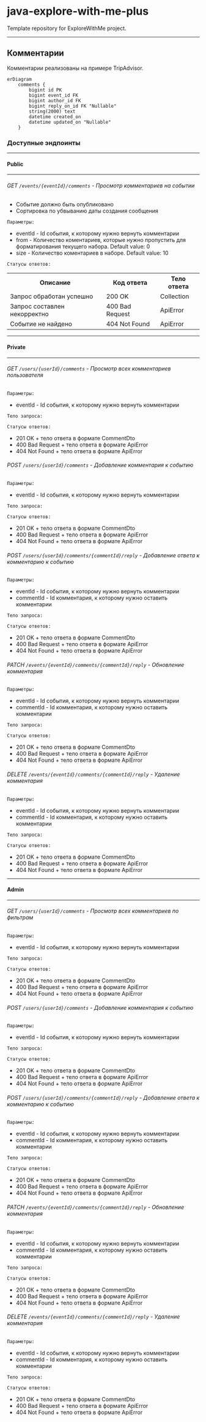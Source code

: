 # java-explore-with-me-plus
Template repository for ExploreWithMe project.

---

## Комментарии
Комментарии реализованы на примере TripAdvisor.

```mermaid
erDiagram
    comments {
        bigint id PK
        bigint event_id FK
        bigint author_id FK
        bigint reply_on_id FK "Nullable"
        string(2000) text
        datetime created_on
        datetime updated_on "Nullable"
    }
```

### Доступные эндпоинты
---
#### Public
---

###### GET ```/events/{eventId}/comments``` - Просмотр комментариев на событии

- Событие должно быть опубликовано
- Сортировка по убвыванию даты создания сообщения
    
```  
Параметры:
```

  - eventId - Id события, к которому нужно вернуть комментарии
  - from - Количество коментариев, которые нужно пропустить для форматирования текущего набора. Default value: 0
  - size - Количество коментариев в наборе. Default value: 10

```
Статусы ответов:
```
<table>
    <tr>
        <th>Описание</th>
        <th>Код ответа</th>
        <th>Тело ответа</th>
    </tr>
    <tr>
        <td>Запрос обработан успешно</td>
        <td>200 OK</td>
        <td>Collection<CommentDto></td>
    </tr>
    <tr>
        <td>Запрос составлен некорректно</td>
        <td>400 Bad Request</td>
        <td>ApiError</td>
    </tr>
    <tr>
        <td>Событие не найдено</td>
        <td>404 Not Found</td>
        <td>ApiError</td>
    </tr>
</table>

---
#### Private
---

###### GET ```/users/{userId}/comments``` - Просмотр всех комментариев пользователя


```  
Параметры:
```

  - eventId - Id события, к которому нужно вернуть комментарии

```  
Тело запроса:
```


```  
Статусы ответов:
```  

  - 201 OK + тело ответа в формате CommentDto
  - 400 Bad Request + тело ответа в формате ApiError
  - 404 Not Found + тело ответа в формате ApiError


###### POST ```/users/{userId}/comments``` - Добавление комментария к событию
    
```  
Параметры:
```  

  - eventId - Id события, к которому нужно вернуть комментарии

```  
Тело запроса:
```  

```  
Статусы ответов:
```  

  - 201 OK + тело ответа в формате CommentDto
  - 400 Bad Request + тело ответа в формате ApiError
  - 404 Not Found + тело ответа в формате ApiError

###### POST ```/users/{userId}/comments/{commentId}/reply``` - Добавление ответа к комментарию к событию
    
```  
Параметры:
```  

  - eventId - Id события, к которому нужно вернуть комментарии
  - commentId - Id комментария, к которому нужно оставить комментарии
    
```  
Тело запроса:
```  

```  
Статусы ответов:
```  

  - 201 OK + тело ответа в формате CommentDto
  - 400 Bad Request + тело ответа в формате ApiError
  - 404 Not Found + тело ответа в формате ApiError

###### PATCH ```/events/{eventId}/comments/{commentId}/reply``` - Обновление комментария
    
```  
Параметры:
```  

  - eventId - Id события, к которому нужно вернуть комментарии
  - commentId - Id комментария, к которому нужно оставить комментарии
    
```  
Тело запроса:
```  

```  
Статусы ответов:
```  

  - 201 OK + тело ответа в формате CommentDto
  - 400 Bad Request + тело ответа в формате ApiError
  - 404 Not Found + тело ответа в формате ApiError


###### DELETE ```/events/{eventId}/comments/{commentId}/reply``` - Удаление комментария
    
```  
Параметры:
```  

  - eventId - Id события, к которому нужно вернуть комментарии
  - commentId - Id комментария, к которому нужно оставить комментарии
    
```  
Тело запроса:
```  

```  
Статусы ответов:
```  

  - 201 OK + тело ответа в формате CommentDto
  - 400 Bad Request + тело ответа в формате ApiError
  - 404 Not Found + тело ответа в формате ApiError

---
#### Admin
---

###### GET ```/users/{userId}/comments``` - Просмотр всех комментариев по фильтрам
    
```  
Параметры:
```  

  - eventId - Id события, к которому нужно вернуть комментарии

```  
Тело запроса:
```  

```  
Статусы ответов:
```  

  - 201 OK + тело ответа в формате CommentDto
  - 400 Bad Request + тело ответа в формате ApiError
  - 404 Not Found + тело ответа в формате ApiError

###### POST ```/users/{userId}/comments``` - Добавление комментария к событию
    
```  
Параметры:
```  

  - eventId - Id события, к которому нужно вернуть комментарии

```  
Тело запроса:
```  

```  
Статусы ответов:
```  

  - 201 OK + тело ответа в формате CommentDto
  - 400 Bad Request + тело ответа в формате ApiError
  - 404 Not Found + тело ответа в формате ApiError

###### POST ```/users/{userId}/comments/{commentId}/reply``` - Добавление ответа к комментарию к событию
    
```  
Параметры:
```  

  - eventId - Id события, к которому нужно вернуть комментарии
  - commentId - Id комментария, к которому нужно оставить комментарии
    
```  
Тело запроса:
```  

```  
Статусы ответов:
```  

  - 201 OK + тело ответа в формате CommentDto
  - 400 Bad Request + тело ответа в формате ApiError
  - 404 Not Found + тело ответа в формате ApiError

###### PATCH ```/events/{eventId}/comments/{commentId}/reply``` - Обновление комментария
    
```  
Параметры:
```  

  - eventId - Id события, к которому нужно вернуть комментарии
  - commentId - Id комментария, к которому нужно оставить комментарии
    
```  
Тело запроса:
```  

```  
Статусы ответов:
```  

  - 201 OK + тело ответа в формате CommentDto
  - 400 Bad Request + тело ответа в формате ApiError
  - 404 Not Found + тело ответа в формате ApiError


###### DELETE ```/events/{eventId}/comments/{commentId}/reply``` - Удаление комментария
    
```  
Параметры:
```  

  - eventId - Id события, к которому нужно вернуть комментарии
  - commentId - Id комментария, к которому нужно оставить комментарии
    
```  
Тело запроса:
```  

```  
Статусы ответов:
```  

  - 201 OK + тело ответа в формате CommentDto
  - 400 Bad Request + тело ответа в формате ApiError
  - 404 Not Found + тело ответа в формате ApiError

